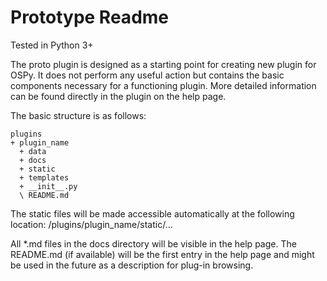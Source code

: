 Prototype Readme
====

Tested in Python 3+

The proto plugin is designed as a starting point for creating new plugin for OSPy. It does not perform any useful action but contains the basic components necessary for a functioning plugin. More detailed information can be found directly in the plugin on the help page.

The basic structure is as follows:

    plugins
    + plugin_name
      + data
      + docs
      + static
      + templates
      + __init__.py
      \ README.md

The static files will be made accessible automatically at the following location:
/plugins/plugin_name/static/...

All *.md files in the docs directory will be visible in the help page.
The README.md (if available) will be the first entry in the help page
and might be used in the future as a description for plug-in browsing.